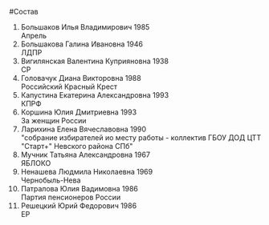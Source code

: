 #Состав
1. Большаков Илья Владимирович 1985   
    Апрель
2. Большакова Галина Ивановна 1946   
    ЛДПР
3. Вигилянская Валентина Куприяновна 1938   
    СР
4. Головачук Диана Викторовна 1988   
    Российский Красный Крест
5. Капустина Екатерина Александровна 1993   
    КПРФ
6. Коршина Юлия Дмитриевна 1993   
    За женщин России
7. Ларихина Елена Вячеславовна 1990   
    "собрание избирателей ио месту работы - коллектив ГБОУ ДОД ЦТТ "Старт+" Невского района СПб"
8. Мучник Татьяна Александровна 1967   
    ЯБЛОКО
9. Ненашева Людмила Николаевна 1969   
    Чернобыль-Нева
10. Патралова Юлия Вадимовна 1986   
    Партия пенсионеров России
11. Решецкий Юрий Федорович 1986   
    ЕР
